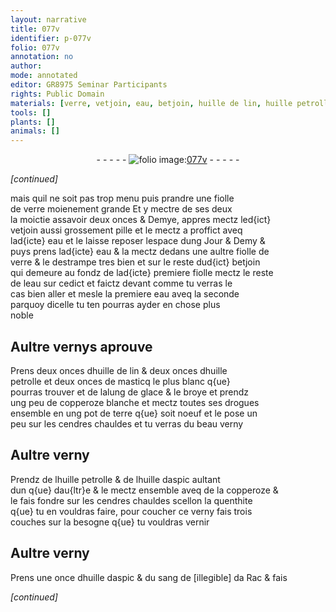 ```yaml
---
layout: narrative
title: 077v
identifier: p-077v
folio: 077v
annotation: no
author:
mode: annotated
editor: GR8975 Seminar Participants
rights: Public Domain
materials: [verre, vetjoin, eau, betjoin, huille de lin, huille petrolle, masticq, alung de glace, copperoze blanche, terre, huille daspic, copperoze, sang de illegible da Rac]
tools: []
plants: []
animals: []
---
```


<div class="folio" align="center">- - - - - <a href="http://gallica.bnf.fr/ark:/12148/btv1b10500001g/f160.image" target="_blank"><img src="https://cu-mkp.github.io/2017-workshop-edition/assets/photo-icon.png" alt="folio image: " style="display:inline-block; margin-bottom:-3px;"/>077v</a> - - - - - </div>  
 
*[continued]*
  
mais quil ne soit pas trop menu puis prandre une fiolle<br/> de <span class="m">verre</span> moienement grande Et y mectre de ses deux<br/> la moictie assavoir deux onces & Demye, appres mectz led{ict}<br/> <span class="m">vetjoin</span> aussi grossement pille et le mectz a proffict aveq<br/> lad{icte} <span class="m">eau</span> et le laisse reposer lespace dung Jour & Demy &<br/> puys prens lad{icte} <span class="m">eau</span> & la mectz dedans une aultre fiolle de<br/> <span class="m">verre</span> & le destrampe tres bien et sur le reste dud{ict} <span class="m">betjoin</span><br/> qui demeure au fondz de lad{icte} premiere fiolle mectz le reste<br/> de l<span class="m">eau</span> sur cedict et faictz devant comme tu verras le<br/> cas bien aller et mesle la premiere <span class="m">eau</span> aveq la seconde<br/> parquoy dicelle tu ten pourras ayder en chose plus<br/> noble
 
 
  

## Aultre vernys aprouve

 
Prens deux onces d<span class="m">huille de lin</span> & deux onces d<span class="m">huille<br/> petrolle</span> et deux onces de <span class="m">masticq</span> le plus blanc q{ue}<br/> pourras trouver et de l<span class="m">alung de glace</span> & le broye et prendz<br/> ung peu de <span class="m">copperoze blanche</span> et mectz toutes ses drogues<br/> ensemble en ung pot de <span class="m">terre</span> q{ue} soit noeuf et le pose un<br/> peu sur les cendres chauldes et tu verras du beau verny
 
 
  

## Aultre verny

 
Prendz de l<span class="m">huille petrolle</span> & de l<span class="m">huille daspic</span> aultant<br/> dun q{ue} dau{ltr}e & le mectz ensemble aveq de la <span class="m">copperoze</span> &<br/> le fais fondre sur les cendres chauldes scellon la quenthite<br/> q{ue} tu en vouldras faire, pour coucher ce verny fais trois<br/> couches sur la besogne q{ue} tu vouldras vernir
 
 
  

## Aultre verny

 
Prens une once d<span class="m">huille daspic</span> & du <span class="m">sang de [illegible] da Rac</span> & fais 
 
*[continued]*
 
